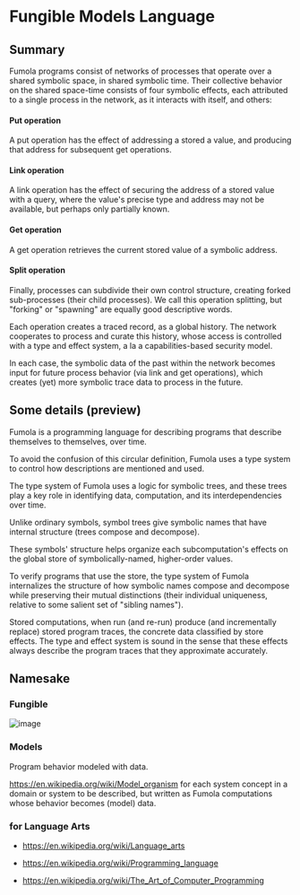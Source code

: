 # Fungible Models Language

## Summary

Fumola programs consist of networks of processes that operate over a shared symbolic space, in shared symbolic  time.
Their collective behavior on the shared space-time consists of four symbolic effects, each attributed to a single process in the network, as it interacts with itself, and others:

#### Put operation
A put operation has the effect of addressing a stored a value, and producing that address for subsequent get operations.

#### Link operation
A link operation has the effect of securing the address of a stored value with a query, where the value's precise type and address may not be available, but perhaps only partially known.

#### Get operation
A get operation retrieves the current stored value of a symbolic address.

#### Split operation

Finally, processes can subdivide their own control structure, creating forked sub-processes (their child processes).  We call this operation splitting, but "forking" or "spawning" are equally good descriptive words.

Each operation creates a traced record, as a global history.  The network cooperates to process and curate this history, whose access is controlled with a type and effect system, a la a capabilities-based security model.

In each case, the symbolic data of the past within the network becomes input for future process behavior (via link and get operations), which creates (yet) more symbolic trace data to process in the future.

## Some details (preview)

Fumola is a programming language for describing programs that describe
themselves to themselves, over time.

To avoid the confusion of this circular definition, Fumola uses a type
system to control how descriptions are mentioned and used.

The type system of Fumola uses a logic for symbolic trees, and these trees play a key role
in identifying data, computation, and its interdependencies over time.

Unlike ordinary symbols, symbol trees give symbolic names that have
internal structure (trees compose and decompose).

These symbols' structure helps organize each subcomputation's effects
on the global store of symbolically-named, higher-order values.

To verify programs that use the store, the type system of Fumola
internalizes the structure of how symbolic names compose and decompose
while preserving their mutual distinctions (their individual
uniqueness, relative to some salient set of "sibling names").

Stored computations, when run (and re-run) produce (and incrementally
replace) stored program traces, the concrete data classified by store
effects.  The type and effect system is sound in the sense that these
effects always describe the program traces that they approximate
accurately.

## Namesake

### Fungible

![image](https://user-images.githubusercontent.com/1183963/112759033-7716da80-8fae-11eb-917f-2cfeeebea3af.png)

### Models

Program behavior modeled with data.

https://en.wikipedia.org/wiki/Model_organism for each system concept in a domain or system to be described, but written as Fumola computations whose behavior becomes (model) data.
 
### for Language Arts

- https://en.wikipedia.org/wiki/Language_arts

- https://en.wikipedia.org/wiki/Programming_language

- https://en.wikipedia.org/wiki/The_Art_of_Computer_Programming
